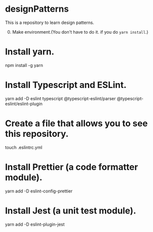# designPatterns
This is a repository to learn design patterns.

0. Make environment.(You don't have to do it. if you do `yarn install`.)
# Install yarn.
npm install -g yarn

# Install Typescript and ESLint.
yarn add -D eslint typescript @typescript-eslint/parser @typescript-eslint/eslint-plugin

# Create a file that allows you to see this repository.
touch .eslintrc.yml

# Install Prettier (a code formatter module).
yarn add -D eslint-config-prettier

# Install Jest (a unit test module).
yarn add -D eslint-plugin-jest
